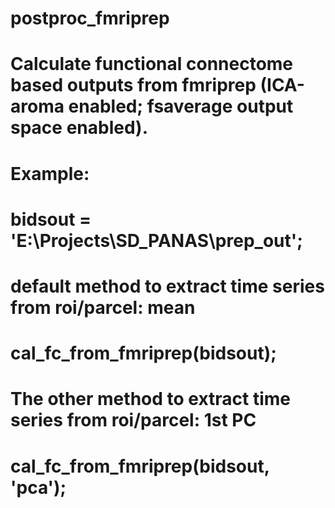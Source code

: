 # postproc_fmriprep
# Calculate functional connectome based outputs from fmriprep (ICA-aroma enabled; fsaverage output space enabled).
# Example:
# bidsout = 'E:\Projects\SD_PANAS\prep_out';
# default method to extract time series from roi/parcel: mean
# cal_fc_from_fmriprep(bidsout); 
# The other method to extract time series from roi/parcel: 1st PC
# cal_fc_from_fmriprep(bidsout, 'pca');


